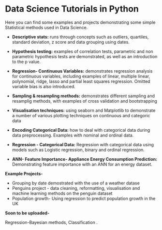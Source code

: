 # Data Science Tutorials in Python

Here you can find some examples and projects demonstrating some simple Statistical methods used in Data Science. 

* **Descriptive stats:** 
	runs through concepts such as outliers, quartiles, standard deviation, z score and data grouping using dates.

* **Hypothesis testing:**
	examples of correlation tests, parametric and non parametric hypothesis tests are demonstrated, as well as an introduction to the p value.

* **Regression- Continuous Variables:**
	demonstrates regression analysis for continuous variables, including examples of linear, multiple linear, polynomial, ridge, lasso and partial least squares regression.  Omitted variable bias is also introduced. 

* **Sampling & resampling methods:**
	demonstrates different sampling and resamplig methods, with examples of cross validation and bootstrapping
	
* **Visualisation techniques:**
	using seaborn and Matplotlib to demonstrate a number of various plotting techniques on continuous and categoric data

* **Encoding Categorical Data:**
	how to deal with categorical data during data preprocessing. Examples with nominal and ordinal data.
	
* **Regression - Categorical Data:**
	Regression with categorical data using models such as Logistic regression, binary and ordinal regression.
	
* **ANN- Feature Importance- Appliance Energy Consumption Prediction:**
	Demonstrating feature importance with an ANN for an energy dataset.


**Example Projects-**


* Grouping by date demostrated with the use of a weather datase
* Penguins project - data cleaning, reformatting, visualisation and machine learning methods on the penguin dataset
* Population growth- Using regression to predict population growth in the UK


**Soon to be uploaded-**

Regression-Bayesian methods, Classification .
